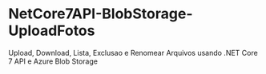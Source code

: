 # NetCore7API-BlobStorage-UploadFotos
 Upload, Download, Lista, Exclusao e Renomear Arquivos usando .NET Core 7 API e Azure Blob Storage
